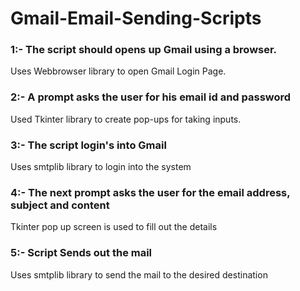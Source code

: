 # Gmail-Email-Sending-Scripts

<h3>1:- The script should opens up Gmail using a browser.</h3>
<p>Uses Webbrowser library to open Gmail Login Page.<br></p>

<h3>2:- A prompt asks the user for his email id and password</h3>
<p>Used Tkinter library to create pop-ups for taking inputs.<br></p>
<h3>3:- The script login's into Gmail</h3>
<p> Uses smtplib library to login into the system<br></p>
<h3>4:- The next prompt asks the user for the email address, subject and
content</h3>
<p>Tkinter pop up screen is used to fill out the details<br></p>
<h3>5:- Script Sends out the mail</h3>
<p> Uses smtplib library to send the mail to the desired destination<br></p>


